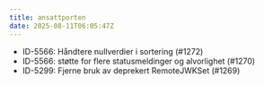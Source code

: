 ```yaml
---
title: ansattporten
date: 2025-08-11T06:05:47Z
---
```

- ID-5566: Håndtere nullverdier i sortering (#1272)
- ID-5566: støtte for flere statusmeldinger og alvorlighet (#1270)
- ID-5299: Fjerne bruk av deprekert RemoteJWKSet (#1269)

